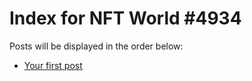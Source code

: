 # Index for NFT World #4934
Posts will be displayed in the order below:

- [Your first post](./001-first.md)

